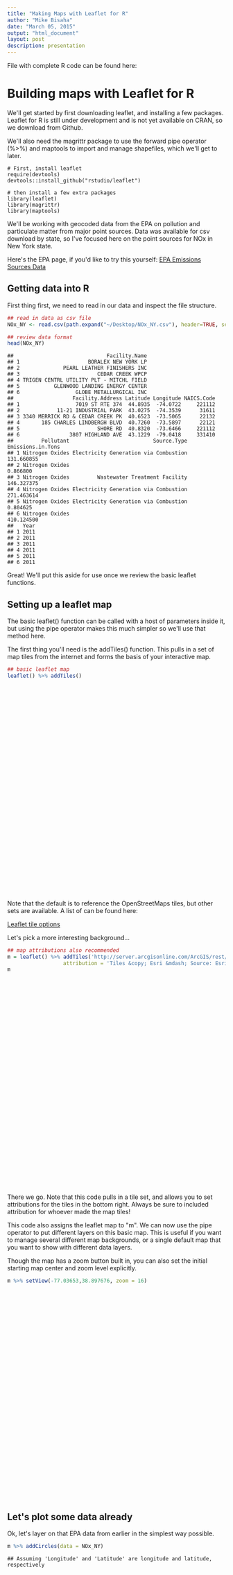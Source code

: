 ```yaml
---
title: "Making Maps with Leaflet for R"
author: "Mike Bisaha"
date: "March 05, 2015"
output: "html_document"
layout: post
description: presentation
---
```


File with complete R code can be found here:

# Building maps with Leaflet for R

We'll get started by first downloading leaflet, and installing a few packages. Leaflet for R is still under development and is not yet available on CRAN, so we download from Github.

We'll also need the magrittr package to use the forward pipe operator (%>%) and maptools to import and manage shapefiles, which we'll get to later.

```
# First, install leaflet
require(devtools)
devtools::install_github("rstudio/leaflet")

# then install a few extra packages
library(leaflet)
library(magrittr)
library(maptools)
```


We'll be working with geocoded data from the EPA on pollution and particulate matter from major point sources. Data was available for csv download by state, so I've focused here on the point sources for NOx in New York state.

Here's the EPA page, if you'd like to try this yourself:
[EPA Emissions Sources Data](http://www.epa.gov/air/emissions/where.htm)

## Getting data into R
First thing first, we need to read in our data and inspect the file structure.


```r
## read in data as csv file
NOx_NY <- read.csv(path.expand("~/Desktop/NOx_NY.csv"), header=TRUE, sep=",")

## review data format
head(NOx_NY)
```

```
##                              Facility.Name
## 1                      BORALEX NEW YORK LP
## 2              PEARL LEATHER FINISHERS INC
## 3                         CEDAR CREEK WPCP
## 4 TRIGEN CENTRL UTILITY PLT - MITCHL FIELD
## 5           GLENWOOD LANDING ENERGY CENTER
## 6                  GLOBE METALLURGICAL INC
##                   Facility.Address Latitude Longitude NAICS.Code
## 1                  7019 ST RTE 374  44.8935  -74.0722     221112
## 2            11-21 INDUSTRIAL PARK  43.0275  -74.3539      31611
## 3 3340 MERRICK RD & CEDAR CREEK PK  40.6523  -73.5065      22132
## 4       185 CHARLES LINDBERGH BLVD  40.7260  -73.5897      22121
## 5                         SHORE RD  40.8320  -73.6466     221112
## 6                3807 HIGHLAND AVE  43.1229  -79.0418     331410
##         Pollutant                           Source.Type Emissions.in.Tons
## 1 Nitrogen Oxides Electricity Generation via Combustion        131.660855
## 2 Nitrogen Oxides                                                0.866800
## 3 Nitrogen Oxides         Wastewater Treatment Facility        146.327375
## 4 Nitrogen Oxides Electricity Generation via Combustion        271.463614
## 5 Nitrogen Oxides Electricity Generation via Combustion          0.804625
## 6 Nitrogen Oxides                                              410.124500
##   Year
## 1 2011
## 2 2011
## 3 2011
## 4 2011
## 5 2011
## 6 2011
```

Great! We'll put this aside for use once we review the basic leaflet functions.

## Setting up a leaflet map

The basic leaflet() function can be called with a host of parameters inside it, but using the pipe operator makes this much simpler so we'll use that method here.

The first thing you'll need is the addTiles() function. This pulls in a set of map tiles from the internet and forms the basis of your interactive map.


```r
## basic leaflet map
leaflet() %>% addTiles()
```

<!--html_preserve--><div id="htmlwidget-9513" style="width:672px;height:480px;" class="leaflet"></div>
<script type="application/json" data-for="htmlwidget-9513">{ "x": {
 "calls": [
 {
 "method": "tileLayer",
"args": [
 "http://{s}.tile.openstreetmap.org/{z}/{x}/{y}.png",
{
 "minZoom":                 0,
"maxZoom":                18,
"maxNativeZoom": null,
"tileSize":               256,
"subdomains": "abc",
"errorTileUrl": "",
"tms": false,
"continuousWorld": false,
"noWrap": false,
"zoomOffset":                 0,
"zoomReverse": false,
"opacity":                 1,
"zIndex": null,
"unloadInvisibleTiles": null,
"updateWhenIdle": null,
"detectRetina": false,
"reuseTiles": false,
"attribution": "&copy; <a href=\"http://openstreetmap.org\">OpenStreetMap</a> contributors, <a href=\"http://creativecommons.org/licenses/by-sa/2.0/\">CC-BY-SA</a>" 
} 
] 
} 
] 
},"evals": [  ] }</script><!--/html_preserve-->

Note that the default is to reference the OpenStreetMaps tiles, but other sets are available. A list of can be found here: 

[Leaflet tile options](http://leaflet-extras.github.io/leaflet-providers/preview/index.html)

Let's pick a more interesting background...


```r
## map attributions also recommended
m = leaflet() %>% addTiles('http://server.arcgisonline.com/ArcGIS/rest/services/World_Imagery/MapServer/tile/{z}/{y}/{x}', 
                  attribution = 'Tiles &copy; Esri &mdash; Source: Esri, i-cubed, USDA, USGS, AEX, GeoEye, Getmapping, Aerogrid,IGN, IGP, UPR-EGP, and the GIS User Community')
m
```

<!--html_preserve--><div id="htmlwidget-3923" style="width:672px;height:480px;" class="leaflet"></div>
<script type="application/json" data-for="htmlwidget-3923">{ "x": {
 "calls": [
 {
 "method": "tileLayer",
"args": [
 "http://server.arcgisonline.com/ArcGIS/rest/services/World_Imagery/MapServer/tile/{z}/{y}/{x}",
{
 "minZoom":                 0,
"maxZoom":                18,
"maxNativeZoom": null,
"tileSize":               256,
"subdomains": "abc",
"errorTileUrl": "",
"tms": false,
"continuousWorld": false,
"noWrap": false,
"zoomOffset":                 0,
"zoomReverse": false,
"opacity":                 1,
"zIndex": null,
"unloadInvisibleTiles": null,
"updateWhenIdle": null,
"detectRetina": false,
"reuseTiles": false,
"attribution": "Tiles &copy; Esri &mdash; Source: Esri, i-cubed, USDA, USGS, AEX, GeoEye, Getmapping, Aerogrid,IGN, IGP, UPR-EGP, and the GIS User Community" 
} 
] 
} 
] 
},"evals": [  ] }</script><!--/html_preserve-->

There we go. Note that this code pulls in a tile set, and allows you to set attributions for the tiles in the bottom right. Always be sure to included attribution for whoever made the map tiles!

This code also assigns the leaflet map to "m". We can now use the pipe operator to put different layers on this basic map. This is useful if you want to manage several different map backgrounds, or a single default map that you want to show with different data layers.

Though the map has a zoom button built in, you can also set the initial starting map center and zoom level explicitly.


```r
m %>% setView(-77.03653,38.897676, zoom = 16)
```

<!--html_preserve--><div id="htmlwidget-7400" style="width:672px;height:480px;" class="leaflet"></div>
<script type="application/json" data-for="htmlwidget-7400">{ "x": {
 "calls": [
 {
 "method": "tileLayer",
"args": [
 "http://server.arcgisonline.com/ArcGIS/rest/services/World_Imagery/MapServer/tile/{z}/{y}/{x}",
{
 "minZoom":                 0,
"maxZoom":                18,
"maxNativeZoom": null,
"tileSize":               256,
"subdomains": "abc",
"errorTileUrl": "",
"tms": false,
"continuousWorld": false,
"noWrap": false,
"zoomOffset":                 0,
"zoomReverse": false,
"opacity":                 1,
"zIndex": null,
"unloadInvisibleTiles": null,
"updateWhenIdle": null,
"detectRetina": false,
"reuseTiles": false,
"attribution": "Tiles &copy; Esri &mdash; Source: Esri, i-cubed, USDA, USGS, AEX, GeoEye, Getmapping, Aerogrid,IGN, IGP, UPR-EGP, and the GIS User Community" 
} 
] 
} 
],
"setView": [
 [         38.897676,         -77.03653 ],
               16,
[] 
] 
},"evals": [  ] }</script><!--/html_preserve-->

## Let's plot some data already

Ok, let's layer on that EPA data from earlier in the simplest way possible.


```r
m %>% addCircles(data = NOx_NY)
```

```
## Assuming 'Longitude' and 'Latitude' are longitude and latitude, respectively
```

<!--html_preserve--><div id="htmlwidget-5427" style="width:672px;height:480px;" class="leaflet"></div>
<script type="application/json" data-for="htmlwidget-5427">{ "x": {
 "calls": [
 {
 "method": "tileLayer",
"args": [
 "http://server.arcgisonline.com/ArcGIS/rest/services/World_Imagery/MapServer/tile/{z}/{y}/{x}",
{
 "minZoom":                 0,
"maxZoom":                18,
"maxNativeZoom": null,
"tileSize":               256,
"subdomains": "abc",
"errorTileUrl": "",
"tms": false,
"continuousWorld": false,
"noWrap": false,
"zoomOffset":                 0,
"zoomReverse": false,
"opacity":                 1,
"zIndex": null,
"unloadInvisibleTiles": null,
"updateWhenIdle": null,
"detectRetina": false,
"reuseTiles": false,
"attribution": "Tiles &copy; Esri &mdash; Source: Esri, i-cubed, USDA, USGS, AEX, GeoEye, Getmapping, Aerogrid,IGN, IGP, UPR-EGP, and the GIS User Community" 
} 
] 
},
{
 "method": "circle",
"args": [
 [           44.8935,           43.0275,           40.6523,            40.726,            40.832,           43.1229,            40.667,           40.9235,           43.1301,              43.1,           40.8075,           40.5897,           41.5433,             42.83,           40.7113,           42.1153,           42.0917,           40.8027,            40.678,           41.0534,           41.1116,           40.5856,           44.7276,           44.5582,           42.5853,           42.0935,           40.7889,           41.0772,           41.3978,           42.9211,           42.9489,           42.9333,           42.8692,            42.963,           40.8179,           40.9168,           42.2913,           42.1203,           42.0785,           40.7365,           43.1811,           43.0209,           42.9982,            42.862,           41.2876,           41.4012,           41.4316,           42.9072,           42.5406,           43.2338,           42.7531,           42.4167,           42.6906,           43.2542,           40.5918,           42.1624,           41.8326,           42.8487,            42.334,           40.7259,           43.0103,           41.7001,            43.369,           43.1326,           42.7501,            42.752,           43.2226,           42.7634,           40.7779,           42.4251,           41.7834,           42.9506,           40.8122,           43.1112,           42.6751,           43.2306,            42.669,           42.2687,           43.1106,           42.9348,           43.5934,           42.2962,           42.1579,            42.637,           42.4248,           42.8412,           44.3124,           40.6001,           43.1278,            42.452,           44.3444,            41.317,             41.85,           42.3381,           42.3237,           42.4073,            40.742,           42.1431,           42.7445,           41.4184,            43.969,           43.2508,           42.6292,           42.6973,           42.9727,           42.1048,           43.0104,           44.3299,           40.8264,           40.6564,           40.8307,           40.8321,           43.0286,           40.7795,           43.1294,            43.062,           42.9392,           43.1691,           43.0037,           43.0799,           42.6315,             40.73,           40.6559,           41.2771,           43.0636,           40.9341,           40.8029,            40.802,           40.6426,           41.6475,           40.7278,            40.768,           43.2177,           42.8556,           41.1266,           41.2421,           44.9433,           43.1142,           42.6551,           42.6154,           42.5382,           40.8158,           43.8864,           42.6018,           43.6177,           41.3844,           40.7663,           40.7446,            41.573,           41.5717,            41.474,           41.4879,           42.0948,           43.1818,           40.8743,           40.8504,           42.1066,           42.2407,           42.8298,           42.4065,           43.3086,            42.924,           42.9706,           42.9673,           41.0424,           43.0648,           42.5666,           43.0803,            40.798,           40.8248,           43.0844,           43.0513,           43.9906,           40.7433,            41.506,           42.7009,           43.1148,           42.6383,           41.0705,            43.182,            42.241,           40.6868,            40.884,           43.5667,           44.6175,            42.754,           42.5764,           41.3681,           42.4625,           40.9617,           42.9284,           42.9001,           40.9076,           44.3167,           42.8251,           43.0861,           41.0822,           43.0098,           42.1129,           41.6843,           40.8023,            42.152,           41.6668,           41.3279,           41.2056,           43.1237,           43.9722,           40.9151,           42.9433,           42.7131,            42.045,           42.4362,           42.1209,           41.3497,           42.3701,           43.1125,           40.7855,           43.0667,           44.1869,           43.2031,           41.7093,           42.1009,           42.5487,           41.8034,           41.8751,            43.044,           43.0853,           42.9876,            42.902,           43.1306,           42.1989,           42.8612,           43.0723,           42.6112,           44.3001,           41.9715,           42.0037,           43.0667,           43.1695,           41.8318,           42.4056,           44.3012,           42.0409,           44.3681,           43.2094,           42.4815,           43.2695,           40.7418,           42.0417,           42.9542,           42.7101,           41.2445,           43.1834,           43.0751,           42.7295,           42.5614,           42.8968,           43.1221,           42.8436,           43.0423,           42.9333,           40.7117,           40.6323,           40.6585,           43.0958,           43.1595,           43.0648,           43.9756,           44.0593,           40.7335,           40.7001,           40.6568,           44.9885,           42.5755,           42.4976,           40.7342,           41.2055,           42.6315,           43.0619,           40.8442,           40.7815,           40.7634,           40.7852,           40.7894,            42.033,            40.767,           43.0586,           42.0821,           42.6111,           42.9567,           43.3057,            40.785,           42.5316,           41.0805,           42.2435,           40.7956,           40.7226,           42.0494,           40.8581,             42.93,           42.0501,           41.2729,           40.9193,           42.9646,           42.9827,           42.3026,           42.1568,           42.4933,           42.2413,           40.7962,           41.5972,           40.7288,           40.8021,           42.1759,           40.6618,             44.05,            41.109,           40.6189,           42.6909,           44.2645,           42.5248,           41.7074,           41.9853,            43.453,           42.1057,           42.1487,           43.2251,           41.9209,           42.2623,           43.2612,           43.1133,           42.9431,           42.7133,           42.9156,           43.7681,           42.1134,           42.7501,           42.8204,           42.7533,           43.2901,           42.5126,           42.0901,           43.1012,           40.8837,           41.2773,           43.1223,            41.372,           42.2798,           42.0278,           42.6644,           42.9584,           42.2872,           42.5856,            41.377,           42.5223,           42.1566,           42.9928,           43.1373,           40.8047,           42.7181,           42.0584,           43.9751,           43.4267,           42.2681,           42.1542,           42.0962,           42.7695,           43.0962,           41.6545,           40.9391,           41.1184,           42.8825,           43.0939,           40.7195,           40.8415,           42.8878,           43.0722,           42.6296,           42.3227,           43.1308,           41.4221,           42.0014,           42.8848,           42.9029,            43.162,           40.8399,           40.7049,           43.1978,           42.9796,           40.7001,           41.4871,           42.3839,           40.8145,            43.892,           40.6615,           40.7381,           40.6098,           41.0768,           41.0472,           42.5757,           40.8125,           43.1028,           43.3535,           40.7617,           40.7381,           40.7412,           40.6107,            42.086,             43.16,           42.0502,           40.8477,           40.8416,           40.8509,           40.8202,           40.8192,           42.1114,           42.7555,           43.1391,           40.9627,           41.2428,           40.9618,           40.7972,            42.491,           41.7017,           40.7869,           43.4534,           42.7881,           40.6107,           42.2719,           43.0317,           43.1034,           40.7426,           41.6279,           43.2079,           44.2139,           41.7084,           42.8428,           43.0292,           43.1167,           42.8077,           43.1392,           40.8376,           42.2917,           43.8434,           42.5978,            42.232,           42.8834,           42.0917,           42.7617,           42.0548,           42.4928,           42.3248,           40.8423,           41.6848,           42.7095,           42.3042,           40.9251,           42.8272,           40.7145,           40.9876,           42.5084,           41.9904,           42.8145,           43.1795,           42.8598,           42.9306,           42.3551,            42.082,           43.2209,           43.0353,           44.6092,           43.0092,           42.8531,           42.8701,           42.9567,           43.0533,           43.1029,           42.5967,           43.2495,            41.669,           44.6667,           40.7103,           42.5039,           42.9162,           43.0612,           40.6053,           42.6667,           43.1195,           42.8417,           42.6517,           42.0501,           42.7784,           42.8532,           43.1148,           42.1416,           43.0393,           43.3709,           43.3072,           42.9139,           43.0806,           42.8658,           41.6405,           40.6538,           40.7864,            40.772,           40.8256,           40.7329,           43.0366,           40.6495,            42.595,           42.9541,           42.4963,           42.6251,           43.3492,           40.9497,           42.6577,           42.6541,           43.4184,           42.4829,           43.4691,           42.4389,           40.8494,           40.7871,           40.7602,           40.7042,           41.4332,           43.0346,           40.8803,           40.8478,           40.7914,           42.1089,            42.088,            41.265,           42.9158,           40.8169,           42.1534,           42.2122,            40.791,           41.2513,           42.3821,           42.7584,           42.9292,           44.6819,           44.1584,           40.6447,           44.8537,           43.0211,           43.3508,           41.6248,            41.577,           42.7414,           43.1032,           42.5607,           43.2439,           43.0089,           42.9398,           42.2839,            43.082,           42.0687,           42.7892,           40.8459,           41.0187,           40.7694,           41.8654,           43.1537,           43.1687,           42.5784,           42.0973,           43.0329,           41.0668,           41.9851,           40.7459,           42.3995,           43.1452,           42.6725,           40.7834,           42.2209,           42.2806,           42.1215,           42.6895,           42.1406,           42.9833,           43.3253,           40.6506,           40.7662,           42.5667,           41.5612,           42.9409,           42.9584,           43.0709,            42.739,           44.7625,           43.8298,           43.1458,           42.9931,           44.1201,            42.994,           42.7358,           40.6666,           42.1501,           43.9995,           42.4917,           43.7252,           40.7126,           42.1029,           42.5284,           41.3668,           42.2051,           42.8209,           43.0711,           42.6156,           42.9062,           42.2868,           42.3272,           44.8119,           43.0645,           40.6448,           40.6257,           40.8275,           40.6457,           43.0804,           43.0811,           43.0837,           43.2122,           42.8829,           42.1635,           43.1661,           42.5816,           43.0686,           43.1528,           42.9911,           44.0367,           41.4598,           42.9054,           40.5445,           42.5819,           43.2492,           42.0684,           42.8732,           43.1841,           42.9836,           40.7825,           40.8111,           40.9789,           40.6606,           43.2278,           42.9909,             44.95,           42.7091,           43.4907,           43.2424,           43.3205,           42.3089,           42.4969,           40.7343,           40.8701,           40.8076,            42.805,           43.3085,            42.562,           42.6773,           43.0122,           42.9716,           40.7566,           40.5823,           40.8279,           43.1133,           40.9502,           42.8481,           42.5709,           40.7147,           43.8626,            43.877,           42.9223,           41.5039,           42.8591,            42.914,           43.4251,           43.5477,           41.7279,           40.7546,           40.8704,           43.2183,           42.0165,           42.4062,           41.3615,           43.4667,            41.639,           43.2659,           43.0501,           42.6664,           42.9834,           41.6062,           41.1025,           43.0942,           42.9139,           41.5975,           40.7978,           42.3673,           43.0056,           43.1578,           43.2028,           43.1956,           41.8647,           43.1923,           42.2343,           43.1772,            42.644,           40.7054,           41.9209,           43.4087,           42.3998,           40.8601,           43.2334,           43.1735,           42.1008,           41.6501,           42.2359,           41.4219,           43.1611,           41.8318,           40.6172,           44.6689,           42.5595,           42.9934,           43.0303,           41.1543,            40.782,           41.6572,            44.088,           40.7862,            42.922,           42.0237,           41.6665,           42.8265,           43.2033,           42.3709,           43.2237,           41.7501,           43.2201,           40.9628,           42.3157,           42.5806,           44.2792,           42.5126,           42.8834,           42.9195,           42.7987,           42.6548,           42.8501,           42.3473,           42.6167,           42.1767,           42.3762,           43.0667,           42.2917,           41.2109,           40.9392,           44.5674,           41.4424,           42.9008,           42.5949,           42.9981,           40.6169,           40.7465,           43.2769,           43.0489,           43.3574,           43.0667,           42.7546,            43.818,           43.9842,            40.701,            40.738,           40.6915,           42.9756,           42.8605,           41.4608,           42.8166,           40.8669,           40.7586,            40.765,            40.765,           40.7549,           40.7914,           40.7456,           42.1182,           40.8138,           40.7894,           42.6791,           40.9079,           40.5895,           40.5795,           42.9614,           42.0553,           43.4586,           43.0645,           44.9824,           41.2106,           42.8487,           40.9617,           40.7798,           41.5042,           44.7126,           40.8994,           42.1156,           43.0537,            43.071,           42.8647,            42.802,           40.6955,           42.5927,           44.6509,           40.8168,            40.844,           42.8438,           42.1128,           42.3191,           42.8837,           40.7045,           40.7755,           40.7524,           42.9388,             41.51,           41.9846,           43.2347,            40.734,           40.7012,           41.1059,           41.8906,           44.4237,           44.2209,           43.8222,           43.3617,           42.6959,            43.314,           42.9973,           42.8734,           40.9584,           40.7664,            43.552,           42.1167,           42.2931,           43.0556,           40.7594,           42.8937,           42.9267,           42.7004,           41.9734,           43.1576,           43.0822,           42.9862,           44.4351,           41.5034,           41.5715,           42.5528,           41.6215,           42.4828,           44.3017,           42.3083,           41.5337,           44.6167,             41.39,           40.6533,           42.7815,           43.2964,           43.8426,           43.0984,           42.4487,           42.1622,           42.6106,           43.3601,           43.1334,           42.6489,           42.9626,           42.0801,           42.3548,           41.3279,           42.6584,            42.489,           41.1132,           42.7584,           41.1097,           42.2056,           43.0851,            42.827,           43.0112,           43.3159,           41.0811,           41.3209,           41.7187,           44.9917,           42.8931,           40.7778,           42.8982,            43.199,           42.2658,           41.9478,           41.4346,           41.3828,           43.0508,           40.6328,           40.7778,           40.8754,           42.1402,           40.6499,           40.6395,            43.128,           40.8817,           40.8944,           40.8415,             40.81,           40.7892,           42.9521,           42.5547,           40.7167,                42,           42.5537,           40.8153,           40.9261,           41.0933,           40.5859,           42.8108,           43.4579,           42.5858,           42.8082,           42.4918,            42.207,           42.6189,           43.0048,            43.097,            44.692,           41.0806,           43.4938,           42.4428,           40.7597,           40.7385,            40.697,           40.7072,           40.6767,           40.7542,           40.7205,           40.6462,           41.4302,           41.3997,           41.4852,           42.5029,           43.1524,           40.8844,           40.8532,           42.8721,           43.0292,           40.6743,           40.7982,           40.8672,             42.96,           42.1095,           41.0769,           40.9596,           40.7584,           44.6767,           44.9358,           42.3643,           42.9814,           44.3853,           43.3412,            40.718,           43.2051,           42.2973,           42.1917,           41.9289,           44.3876,           43.7001,           43.0376,             43.34,           40.8473,            43.087,           42.8126,           42.6476,           41.6834,           42.6292,           40.8014,           41.5945,           41.5269,           43.2667,           42.3295,           40.8004,           42.9584,           42.9343,           40.9569,           43.0188,           40.8001,           43.0009,           41.3279,           40.9876,           42.8273,            43.042,           43.0737,           42.4873,           44.5458,           42.3501,           43.0917,           42.9834,           43.0726,           41.0775,           42.9917,           40.5853,           42.4473,           43.3873,           42.9756,           42.3181,           43.2231,           41.4323,           42.5667,           43.2501,           43.7428,           41.5487,           41.5434,           43.4848,           42.4834,           44.9367,            41.189,           43.0889,           41.1451,           42.8162,            42.085,           42.9429,           40.8143,           42.9917,           42.3292,           40.7993,           42.8472 ],
[          -74.0722,          -74.3539,          -73.5065, -73.58969999999999, -73.64660000000001, -79.04179999999999,          -73.9731,          -73.3426, -77.67740000000001,          -79.0022, -73.96380000000001,          -73.9332,          -73.8228,            -77.84,          -73.9902,          -76.8302,          -76.7872,          -73.2259,          -73.8984, -73.96469999999999,          -74.1365,          -74.1977, -75.44159999999999,          -75.3158, -73.76909999999999, -79.24769999999999,          -73.9096,          -73.8227,          -74.3845, -76.84529999999999,          -78.8931,          -78.8847,          -78.7449,          -78.9143,          -72.9757, -73.12909999999999,          -73.7103, -79.18170000000001,          -76.0963, -73.38849999999999,          -77.9158,          -75.1704,          -74.3296,          -78.7166,          -74.2871, -73.96510000000001, -74.39190000000001,          -77.3216,          -78.4128,           -75.407,          -73.8094,          -74.0162,          -73.7037,          -73.4709,          -73.7801,           -75.128,           -73.876,          -77.9203, -78.79089999999999, -73.55370000000001, -75.82689999999999,          -73.9496,          -75.1596,          -75.6555,          -77.7839,          -78.4614, -77.81059999999999, -74.27849999999999,          -73.7051,           -76.715,          -73.7543,          -73.3347,          -73.1758,          -77.0539, -78.83029999999999,            -78.69,          -76.0562, -75.55970000000001,          -75.5937,          -77.1836,          -73.6251, -77.46550000000001, -75.14790000000001,          -77.8839, -74.45099999999999, -74.17870000000001,          -73.3849, -73.89960000000001,            -78.97, -76.91160000000001,          -74.1425,          -73.6799,          -73.5994,           -74.749,          -73.8732,          -79.4406,          -73.4213,          -73.5912,          -76.6636,          -74.5324,          -74.4288,          -75.6044, -74.89100000000001,          -74.1996,          -78.9044,          -76.2801,          -74.4718,          -73.3618, -72.74590000000001,          -73.5926, -73.64749999999999,          -73.6476, -78.49939999999999,          -73.2933,          -79.0369,          -76.0829,          -76.1161,          -76.3112,          -75.9889,           -79.009, -73.75530000000001,            -73.94, -73.94370000000001, -73.94240000000001,           -73.831,           -73.904,          -73.9615,          -73.9367, -74.03400000000001,          -73.9426, -73.97329999999999,          -73.9511,          -75.4648, -77.09059999999999,          -74.1639,          -74.0193,           -74.881, -73.56959999999999,           -73.754,          -73.7517,          -73.7445,          -73.0641, -75.43429999999999, -76.63460000000001, -75.30589999999999,          -73.5446, -73.26430000000001,          -73.8866,          -73.9646, -73.97499999999999,          -74.0138,          -74.0955,          -77.7805,          -77.6519,          -73.8856,          -73.8785,          -76.0455,          -75.9778, -73.87690000000001,           -76.887,          -73.6195, -78.90349999999999, -78.93040000000001,          -78.9179, -71.95780000000001, -78.29810000000001,          -75.5241,          -76.5384, -73.91419999999999,          -72.7509, -77.38200000000001,          -73.8612,          -76.0308,          -73.9376, -74.11620000000001,          -78.9148,          -76.1202,           -77.053,          -73.7153,          -78.5578,          -75.9757,          -73.3043,          -73.4229,           -76.033,           -73.911,          -74.4007, -78.55670000000001,          -74.5056,          -76.9658,          -72.8651,          -76.6155,          -77.4997, -73.11620000000001,          -75.8997,          -76.6913, -73.80200000000001, -73.80329999999999,          -76.6405,          -77.0894, -74.83159999999999, -72.66289999999999,          -77.0971, -74.14960000000001, -74.40989999999999,           -73.964,          -77.6497,          -75.9083,          -72.7919,          -78.1383,          -75.1683, -77.34999999999999,          -77.1322,          -76.9011, -74.33320000000001,          -76.7225,          -77.3125,          -73.1754,          -77.9589, -76.07640000000001,          -77.9025,           -74.736, -76.82550000000001,           -76.958,          -74.1829,          -74.9802,          -76.4619,          -76.2927,          -74.9665,          -77.5478,          -77.7336, -74.33329999999999, -74.94540000000001,          -75.9385, -74.06489999999999,          -73.3496,          -73.8629, -77.09999999999999,          -78.6831, -77.81829999999999, -74.12990000000001,          -76.8205, -74.08069999999999,          -74.8368,          -75.4024,          -73.5817,          -73.5629, -78.14530000000001, -73.64400000000001,           -76.833,          -74.2154, -74.22369999999999,          -73.6801,          -73.6332,          -73.5829,           -74.164,          -73.8433,          -78.8028,           -78.974,          -73.9226, -76.13939999999999,          -77.1729, -73.59950000000001,          -73.6631,          -73.6401, -75.25409999999999, -78.76260000000001,          -76.0852,          -75.9068, -75.71080000000001, -73.94840000000001,           -73.943, -73.94370000000001,          -73.3687,          -73.8571,          -73.8137,           -73.387,           -73.967, -73.74979999999999, -73.82429999999999,          -73.9371,           -73.982, -73.97750000000001,          -73.9448,          -73.9546, -76.67919999999999, -73.26260000000001, -77.93470000000001,          -79.3617,          -73.7565,          -74.3895,          -73.5916, -73.90770000000001, -78.43000000000001,          -73.8022,          -74.9639, -73.83929999999999, -73.84910000000001,          -77.8408, -73.88590000000001,           -76.848, -77.41249999999999,          -73.9349,          -73.9093,          -78.9175,          -78.1592,           -75.416, -76.90300000000001, -79.27200000000001, -78.37139999999999,          -73.9118,          -74.4584,          -73.4134,          -73.2882,          -77.1122, -74.00069999999999, -75.73309999999999, -74.03530000000001,          -74.0681,          -73.5796,          -73.9619,          -75.0645,           -73.738,          -73.9641, -75.41160000000001,          -76.0436,           -73.751, -74.11490000000001,          -73.6704,          -73.6962,          -78.9653,          -75.0445, -75.75360000000001,            -75.89, -78.88030000000001,          -74.2633,          -75.9585, -77.55800000000001,          -74.1482,          -74.3111, -77.82729999999999,          -78.7353,          -79.2306,          -77.3678, -73.49120000000001,          -73.9404,          -77.6228,          -74.5077,            -77.34,          -79.1942, -78.67310000000001, -77.61579999999999, -73.84529999999999,          -78.3492,           -74.676,          -74.0287,           -73.999,          -78.9864, -74.11620000000001,          -73.4896,          -74.1635,          -75.0204,          -74.4204,          -76.1938,          -79.4817,          -79.0164,          -73.8554,           -78.547, -75.27630000000001,          -74.1404,          -73.0544,          -74.1343,          -77.0517, -79.05119999999999,          -73.5829,          -73.9419, -78.82980000000001,          -73.8138,           -73.749,          -77.3929,          -78.9404,          -74.5715,          -73.6711, -76.97029999999999,          -77.3004, -78.74469999999999, -73.42570000000001,          -73.9803,          -77.6298,          -78.9251,          -73.9696,          -74.0085,          -76.8663,          -73.9388,          -73.3993,          -74.0018,          -73.5904, -73.92189999999999,          -74.0181,          -73.9755,          -73.8603,          -73.0655,          -76.2929,          -76.4258,           -73.425,          -73.7825,          -73.7315, -73.76090000000001,          -78.4543,            -77.67,          -73.9768,          -73.8398,          -73.8613,          -73.8908,           -73.877,          -73.8766, -75.97410000000001,          -74.4033,          -77.1914,          -73.8948, -73.67659999999999,          -72.8665, -72.93040000000001,          -76.4584,           -74.795,          -73.2933,          -74.5177, -78.84950000000001, -73.76220000000001, -73.85039999999999, -78.16759999999999,          -78.9507,          -73.9721, -74.13379999999999, -78.98220000000001,          -74.9888, -74.06180000000001,          -76.4453,          -75.8455,          -74.7496,          -73.7316,          -73.6532,          -73.7162,          -75.0667,          -76.0947,          -78.9689, -76.84690000000001,          -77.5331,          -78.4278,          -78.4961, -79.69450000000001,          -76.3869,          -74.9863,          -73.7012,          -73.9935, -77.27549999999999,          -75.7871,          -73.3062,          -76.0258, -73.71040000000001, -72.51900000000001,          -78.6581, -74.08759999999999,          -77.5733,          -78.0397, -74.82429999999999,          -77.6442, -78.03530000000001, -79.31229999999999,           -78.315, -77.30800000000001,          -73.8579,          -74.0912,          -77.1247, -74.49930000000001, -74.08150000000001,          -73.4783,          -74.1551,          -78.3403,          -75.3138,          -74.7574, -73.56619999999999, -73.88500000000001, -78.95059999999999, -77.38249999999999,          -78.6614,          -73.9023,          -73.8329,          -78.9359,          -78.7998,          -73.7748,           -75.301,          -74.5776,          -78.8535, -79.01300000000001,          -77.1135,          -76.1431,          -78.4144,          -73.6461,          -76.4408,          -79.0365, -78.82299999999999, -74.66419999999999,           -73.913,          -73.1058, -73.99209999999999,          -73.9569,          -73.3871,           -75.194,          -73.8797,          -73.7638, -76.59699999999999,          -79.0924,          -73.7499,          -76.4256,          -73.0784,          -78.0805, -78.07810000000001, -73.27079999999999,           -73.563, -76.49720000000001,          -76.4079,          -73.3335,          -73.9037,          -73.9452,          -73.7898,           -74.422,          -75.7071, -73.88120000000001, -73.84690000000001,          -73.8858,          -75.9196,          -75.9709,           -73.959, -78.71939999999999, -73.06619999999999,           -79.258, -75.98820000000001,          -73.1074,          -72.0316, -77.68210000000001, -74.13290000000001,          -73.7704, -75.46550000000001,          -73.4329, -73.78440000000001, -74.32899999999999,          -78.4825, -76.38809999999999,          -73.8899,          -73.7324,          -78.0521,          -78.7034,           -73.834,          -76.1528,          -78.0431, -76.11490000000001,          -79.4439, -78.77979999999999,          -78.4045,          -78.4764, -73.81619999999999, -73.91759999999999, -73.70529999999999,          -74.3329,            -79.03, -78.78230000000001,            -78.52,          -76.2247,           -74.151, -72.34950000000001,          -74.9346, -73.49120000000001, -73.86620000000001,          -73.4196,           -78.967, -73.86620000000001,          -78.2664,          -73.9529,          -77.2114, -74.92149999999999, -73.61190000000001,          -74.5167,          -78.0497, -73.56789999999999,          -73.2654,          -78.5561,          -74.0163,          -76.5633,          -74.6788,           -76.408,          -75.3002, -73.55929999999999,          -74.4954,          -75.5419,          -75.9117,          -76.3013,          -75.7028,          -76.4858,          -73.7483,          -79.6859,          -75.6049,          -77.5078, -74.97620000000001,          -73.9996,          -76.2213, -78.90730000000001,          -74.2496,          -78.6473,          -78.8378, -76.02670000000001,          -73.7623,          -77.3023, -78.00790000000001, -74.06310000000001,          -73.3698,          -76.2046,          -73.5682,          -73.7457,          -73.6478,           -73.569,           -75.601,          -79.0223,          -79.0068, -78.97839999999999, -78.83320000000001,          -73.9117, -78.73399999999999,          -78.5022,          -77.6828, -77.66630000000001,          -78.9252,          -75.7717,          -74.3642,          -73.3583,          -74.2423,          -76.2162,          -73.8096,          -79.1571,          -75.1678, -78.69889999999999,          -78.9273, -73.89660000000001,          -73.2296,          -72.6431, -73.87520000000001,          -77.4115,          -77.7968,          -74.8926, -73.85639999999999,          -76.4551,          -78.1681,          -76.4293, -75.39749999999999,          -76.4713,          -73.9389,          -73.8275,          -73.8832,          -73.9853,          -73.6348, -78.78060000000001,          -78.8297,          -74.4744,           -78.919,          -73.4087,          -73.9744,          -72.7487, -77.68129999999999,          -73.0778,          -73.9385,          -77.7131, -73.96639999999999,          -73.7426,          -73.4132,          -78.6123,          -74.2092,          -77.0843,          -76.4408,          -73.2621,           -73.384, -74.37739999999999, -74.00709999999999,          -73.8608, -75.40170000000001, -74.04900000000001, -77.96080000000001,          -74.5243,          -75.2496, -73.74290000000001,           -76.188, -73.36620000000001,           -74.765,          -74.0162,          -73.8276,          -73.7261, -75.64960000000001,          -74.6117, -73.53149999999999,           -73.431,          -76.9311,          -77.2914,          -78.3584,          -78.3539, -77.74809999999999,          -73.6794,          -73.6298,          -74.2376,          -75.2278, -76.72969999999999, -73.80459999999999,          -73.9996,          -76.4413,          -74.9063,          -73.5962,          -78.7873, -78.27460000000001,          -79.0818,          -73.9496, -78.21169999999999,          -74.2475, -77.17749999999999,          -73.6596,          -74.1758,          -73.5462, -73.77209999999999, -78.17829999999999, -78.18470000000001,          -72.2801,          -73.8257,          -74.0772,          -76.2692,          -73.9121,          -74.6268,          -75.9571,          -74.7363,          -77.7144,          -77.5235,          -79.0095, -76.36879999999999,          -74.1163,            -76.69,          -72.4567, -78.89530000000001, -73.61620000000001, -73.37869999999999, -74.11490000000001,          -74.6913,          -77.2428,          -77.8425,          -76.7963,          -76.8497,          -76.8788,          -73.7829, -76.64109999999999,          -76.5324,          -78.5997, -77.05800000000001,          -73.9693,          -73.9019,          -75.6383,          -74.3733,          -78.8659,          -73.7663, -74.32940000000001,           -73.648,          -73.4992,          -75.6926,          -78.8531,          -78.6058,          -76.2246, -73.70269999999999,          -75.9186,           -75.621, -73.96259999999999, -73.95180000000001,          -73.9905,          -78.9186,           -74.023,          -74.3597,          -73.6681,          -73.9156,          -73.9592,          -73.9538,          -73.9526,          -73.9563, -73.94240000000001,          -73.9967,          -76.8194, -73.21420000000001,          -73.1232,          -76.9486,          -72.3819,          -73.9743,          -74.1871,          -76.5547,           -79.697,          -76.5316,          -76.2089, -74.75149999999999,           -73.803, -77.92010000000001,          -72.2103,          -73.8955,          -74.0091,          -73.4543,          -73.8721, -77.14400000000001,           -76.968, -77.29389999999999,          -78.8382,          -78.8404, -73.34950000000001,          -76.2149, -73.46810000000001,          -72.8621,           -72.639, -75.56140000000001,          -77.1549, -77.38209999999999,          -76.7811,          -73.9174, -73.87260000000001,          -73.9504,          -78.7422,          -74.2647,           -73.836,          -77.1204,          -73.9729,           -74.009, -72.37609999999999,          -74.1521,          -73.7496, -73.79130000000001, -75.92019999999999, -76.22020000000001, -77.79219999999999, -74.93210000000001,          -74.2454, -75.17100000000001, -72.71680000000001,          -73.2015,          -76.0902,          -78.3156, -78.79000000000001, -78.81610000000001,          -73.4969, -73.50790000000001, -78.83280000000001,          -74.1551,          -73.9974,          -75.4307,          -75.2657,          -77.6125,          -75.4722, -74.01479999999999,          -74.4024, -75.19110000000001,          -74.2424,          -79.3292, -75.95489999999999, -79.22499999999999, -73.83369999999999,          -73.4653,          -74.3222,          -73.5736,          -74.3257,          -78.2139,          -75.4307,          -77.1819,          -76.6169, -77.42749999999999,          -78.5956,          -75.1846, -74.11620000000001,          -77.9203, -74.25369999999999,          -79.3914, -76.51609999999999, -74.40989999999999, -73.63849999999999,          -78.6347,          -73.8626,          -73.9246,            -72.36,          -76.7705,          -76.2871,          -73.8746,          -76.3497,          -76.0149,          -73.7133,          -74.5043, -73.92740000000001,          -73.3635, -73.66849999999999,          -73.9067,          -78.7547,          -77.6315,            -75.31,          -73.5181,          -74.0411,          -73.7383,          -73.8617,          -73.7433,          -73.7024, -73.52630000000001, -73.91330000000001,          -74.0234, -73.99850000000001,          -77.6536,          -73.2899, -73.82470000000001,          -73.9395,            -73.95,          -73.9298,          -76.5741,          -77.5896,          -73.9889,            -76.61,          -75.5205,          -73.1844,          -72.7098,          -72.3905, -73.96720000000001,          -73.9622,          -73.4328,          -73.8716, -73.72920000000001,          -79.3476,          -79.3207,          -73.7534,          -76.1147,          -73.4602, -73.59529999999999,             -73.8,          -76.4495,          -76.4756,           -73.946,           -73.908,          -73.9016, -73.83629999999999,          -73.7706,          -73.7084, -73.81829999999999,          -73.7818, -74.42010000000001,          -74.3797,          -74.0099,          -78.0682,          -77.7403,          -73.8926, -73.84439999999999,           -78.876,          -78.8078,          -73.3424,          -72.9311,           -72.881,          -78.0038, -77.98999999999999,          -71.9204, -72.25190000000001, -73.05370000000001,          -74.9485,          -74.8456,           -74.066,          -77.9375,          -74.2062,          -73.6103,          -73.9344,          -76.1788, -74.54819999999999,          -75.8413,          -74.0489,          -75.0663,          -73.9829, -74.18429999999999,           -73.479,           -72.464, -78.81140000000001,          -77.2039,          -74.3874,          -75.0163, -74.82080000000001, -72.66249999999999,           -73.556,          -73.5806, -78.76779999999999,          -79.5706, -72.91679999999999,          -77.3372,          -74.6524,          -72.5694,           -76.761,          -72.6995,          -74.1871,          -74.3246,          -72.1734,           -74.404,          -76.1405,            -78.05, -74.78019999999999,          -75.1611,          -73.6371,          -76.9905, -74.89960000000001,          -78.9853,          -74.0247,          -74.1361, -74.08329999999999, -76.59690000000001,          -75.4863,          -74.7299, -75.59910000000001,          -78.3981,          -74.3652, -78.42610000000001,          -75.9996,          -74.7619,          -74.4697,           -73.819,          -74.3518,          -79.0775,          -74.9097, -73.86790000000001, -79.06229999999999,          -73.8685,          -74.6246, -78.46259999999999,          -76.5896,          -72.9404,          -74.1532, -73.96080000000001, -72.76300000000001,          -78.8117 ],
               10,
null,
{
 "lineCap": null,
"lineJoin": null,
"clickable": true,
"pointerEvents": null,
"className": "",
"stroke": true,
"color": "#03F",
"weight":                 5,
"opacity":               0.5,
"fill": true,
"fillColor": "#03F",
"fillOpacity":               0.2,
"dashArray": null 
},
null 
] 
} 
],
"limits": {
 "lat": [           40.5445,           44.9917 ],
"lng": [           -79.697,          -71.9204 ] 
} 
},"evals": [  ] }</script><!--/html_preserve-->

Cool, huh? Leaflet automatically searches for columns in your dataframe named latitude/longitude, or some variant of those words and plots to those points. The zoom is set to the closest level that contains your entire set of points.

You also have some flexibility with this call. Here we explicitly override any data already in m with %>% to plot our NOx sites. If we already had that data referenced in m, we could just do this, with the same result:
``` 
m = leaflet(data = NOx_NY) %>% addTiles() %>% addCircles()
m
```
